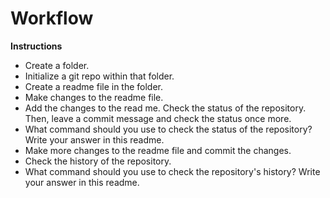 # Workflow

**Instructions**
* Create a folder.
* Initialize a git repo within that folder.
* Create a readme file in the folder.
* Make changes to the readme file.
* Add the changes to the read me. Check the status of the repository. Then, leave  a commit message and check the status once more. 
* What command should you use to check the status of the repository? Write your answer in this readme. 
* Make more changes to the readme file and commit the changes.
* Check the history of the repository. 
* What command should you use to check the repository's history? Write your answer in this readme.
